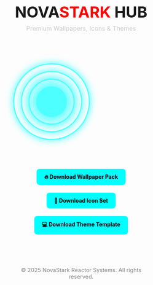 <!DOCTYPE html>
<html lang="en">
<head>
  <meta charset="UTF-8" />
  <meta name="viewport" content="width=device-width, initial-scale=1.0" />
  <title>NovaStark Hub - Wallpapers, Icons, Themes</title>
  <link href="https://fonts.googleapis.com/css2?family=Orbitron:wght@600&display=swap" rel="stylesheet">
  <style>
    * { margin: 0; padding: 0; box-sizing: border-box; }

    body {
      background: radial-gradient(circle at center, #000 60%, #111 100%);
      font-family: 'Orbitron', sans-serif;
      color: #0ff;
      min-height: 100vh;
      display: flex;
      flex-direction: column;
      align-items: center;
    }

    header {
      margin-top: 30px;
      text-align: center;
    }

    header h1 {
      font-size: 2.5rem;
    }

    header h1 span {
      color: #f00;
    }

    header p {
      font-size: 1rem;
      color: #ccc;
      margin-top: 8px;
    }

    .reactor {
      position: relative;
      width: 250px;
      height: 250px;
      margin-top: 40px;
      animation: pulse 3s infinite alternate ease-in-out;
    }

    .core {
      position: absolute;
      width: 80px;
      height: 80px;
      background: #0ff;
      border-radius: 50%;
      top: 50%;
      left: 50%;
      transform: translate(-50%, -50%);
      box-shadow: 0 0 30px #0ff, 0 0 60px #0ff;
      z-index: 2;
    }

    .glow {
      position: absolute;
      width: 160px;
      height: 160px;
      border-radius: 50%;
      background: radial-gradient(circle, rgba(0,255,255,0.4) 30%, transparent 70%);
      top: 50%;
      left: 50%;
      transform: translate(-50%, -50%);
      z-index: 1;
    }

    .ring {
      position: absolute;
      border: 3px solid #0ff;
      border-radius: 50%;
      box-shadow: 0 0 20px #0ff;
    }

    .r1 { width: 120px; height: 120px; top: 50%; left: 50%; transform: translate(-50%, -50%); animation: spin 10s linear infinite; }
    .r2 { width: 160px; height: 160px; top: 50%; left: 50%; transform: translate(-50%, -50%); animation: spinReverse 15s linear infinite; }
    .r3 { width: 200px; height: 200px; top: 50%; left: 50%; transform: translate(-50%, -50%); animation: spin 20s linear infinite; }

    @keyframes pulse {
      from { transform: scale(1); opacity: 0.7; }
      to { transform: scale(1.1); opacity: 1; }
    }

    @keyframes spin {
      from { transform: translate(-50%, -50%) rotate(0deg); }
      to { transform: translate(-50%, -50%) rotate(360deg); }
    }

    @keyframes spinReverse {
      from { transform: translate(-50%, -50%) rotate(0deg); }
      to { transform: translate(-50%, -50%) rotate(-360deg); }
    }

    .downloads {
      margin: 50px 0;
      display: flex;
      flex-direction: column;
      align-items: center;
      gap: 20px;
    }

    .downloads a {
      padding: 12px 20px;
      background: #0ff;
      color: #000;
      text-decoration: none;
      font-weight: bold;
      border-radius: 8px;
      transition: all 0.3s ease;
    }

    .downloads a:hover {
      background: #0cc;
      transform: scale(1.05);
    }

    footer {
      margin-top: auto;
      padding: 20px;
      text-align: center;
      font-size: 0.9rem;
      color: #888;
    }
  </style>
</head>
<body>
  <header>
    <h1>NOVA<span>STARK</span> HUB</h1>
    <p>Premium Wallpapers, Icons & Themes</p>
  </header>

  <div class="reactor">
    <div class="core"></div>
    <div class="glow"></div>
    <div class="ring r1"></div>
    <div class="ring r2"></div>
    <div class="ring r3"></div>
  </div>

  <section class="downloads">
    <a href="#" download>🔥 Download Wallpaper Pack</a>
    <a href="#" download>🚀 Download Icon Set</a>
    <a href="#" download>💻 Download Theme Template</a>
  </section>

  <footer>
    <p>© 2025 NovaStark Reactor Systems. All rights reserved.</p>
  </footer>

  <script>
    console.log("🔋 NovaStark Arc Reactor: Core online.");

    const core = document.querySelector('.core');
    const glow = document.querySelector('.glow');
    let boosted = false;

    document.body.addEventListener('click', () => {
      boosted = !boosted;
      if (boosted) {
        core.style.boxShadow = "0 0 60px #0ff, 0 0 120px #0ff";
        glow.style.background = "radial-gradient(circle, rgba(0,255,255,0.8) 30%, transparent 70%)";
        console.log("⚡ Power boost engaged!");
      } else {
        core.style.boxShadow = "0 0 30px #0ff, 0 0 60px #0ff";
        glow.style.background = "radial-gradient(circle, rgba(0,255,255,0.4) 30%, transparent 70%)";
        console.log("⚡ Power back to normal.");
      }
    });
  </script>
</body>
</html>
